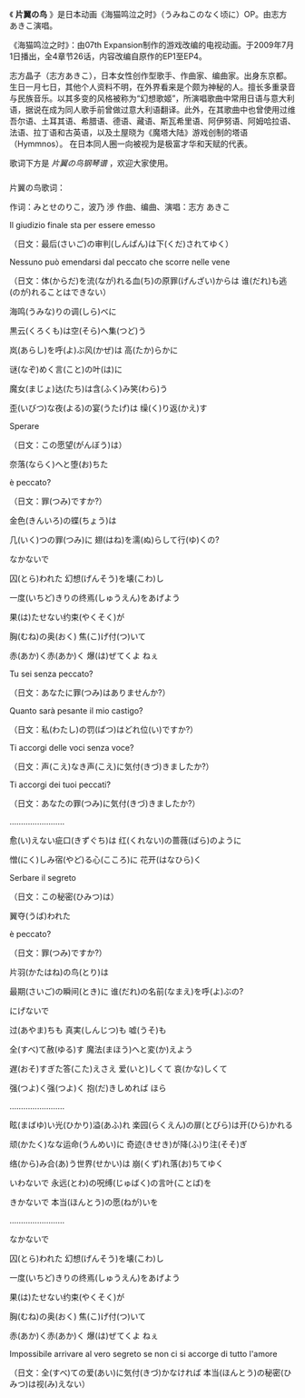 

《 **片翼の鸟** 》是日本动画《海猫鸣泣之时》（うみねこのなく顷に）OP。由志方 あきこ演唱。

  

《海猫鸣泣之时》：由07th Expansion制作的游戏改编的电视动画。于2009年7月1日播出，全4章节26话，内容改编自原作的EP1至EP4。

  

志方晶子（志方あきこ），日本女性创作型歌手、作曲家、编曲家。出身东京都。生日一月七日，其他个人资料不明，在外界看来是个颇为神秘的人。擅长多重录音与民族音乐。以其多变的风格被称为“幻想歌姬”，所演唱歌曲中常用日语与意大利语，据说在成为同人歌手前曾做过意大利语翻译。此外，在其歌曲中也曾使用过维吾尔语、土耳其语、希腊语、德语、藏语、斯瓦希里语、阿伊努语、阿姆哈拉语、法语、拉丁语和古英语，以及土屋晓为《魔塔大陆》游戏创制的塔语（Hymmnos）。
在日本同人圈一向被视为是极富才华和天赋的代表。

  

歌词下方是 _片翼の鸟钢琴谱_ ，欢迎大家使用。

###  
片翼の鸟歌词：

作词：みとせのりこ，波乃 渉 作曲、编曲、演唱：志方 あきこ  
  

  
Il giudizio finale sta per essere emesso

（日文：最后(さいご)の审判(しんぱん)は下(くだ)されてゆく）

Nessuno può emendarsi dal peccato che scorre nelle vene

（日文：体(からだ)を流(なが)れる血(ち)の原罪(げんざい)からは 谁(だれ)も逃(のが)れることはできない）

海鸣(うみな)りの调(しら)べに

黒云(くろくも)は空(そら)へ集(つど)う

岚(あらし)を呼(よ)ぶ风(かぜ)は 高(たか)らかに

谜(なぞ)めく言(こと)の叶(は)に

魔女(まじょ)达(たち)は含(ふく)み笑(わら)う

歪(いびつ)な夜(よる)の宴(うたげ)は 缲(く)り返(かえ)す

Sperare

（日文：この愿望(がんぼう)は）

奈落(ならく)へと堕(お)ちた

è peccato?

（日文：罪(つみ)ですか?）

金色(きんいろ)の蝶(ちょう)は

几(いく)つの罪(つみ)に 翅(はね)を濡(ぬ)らして行(ゆ)くの?

なかないで

囚(とら)われた 幻想(げんそう)を壊(こわ)し

一度(いちど)きりの终焉(しゅうえん)をあげよう

果(は)たせない约束(やくそく)が

胸(むね)の奥(おく) 焦(こ)げ付(つ)いて

赤(あか)く赤(あか)く 爆(は)ぜてくよ ねぇ

Tu sei senza peccato?

（日文：あなたに罪(つみ)はありませんか?）

Quanto sarà pesante il mio castigo?

（日文：私(わたし)の罚(ばつ)はどれ位(い)ですか?）

Ti accorgi delle voci senza voce?

（日文：声(こえ)なき声(こえ)に気付(きづ)きましたか?）

Ti accorgi dei tuoi peccati?

（日文：あなたの罪(つみ)に気付(きづ)きましたか?）

……………………

愈(い)えない疵口(きずぐち)は 红(くれない)の蔷薇(ばら)のように

憎(にく)しみ宿(やど)る心(こころ)に 花开(はなひら)く

Serbare il segreto

（日文：この秘密(ひみつ)は）

翼夺(うば)われた

è peccato?

（日文：罪(つみ)ですか?）

片羽(かたはね)の鸟(とり)は

最期(さいご)の瞬间(とき)に 谁(だれ)の名前(なまえ)を呼(よ)ぶの?

にげないで

过(あやま)ちも 真実(しんじつ)も 嘘(うそ)も

全(すべ)て赦(ゆる)す 魔法(まほう)へと変(か)えよう

遅(おそ)すぎた答(こた)えさえ 爱(いと)しくて 哀(かな)しくて

强(つよ)く强(つよ)く 抱(だ)きしめれば ほら

……………………

眩(まばゆ)い光(ひかり)溢(あふ)れ 楽园(らくえん)の扉(とびら)は开(ひら)かれる

顽(かたく)なな运命(うんめい)に 奇迹(きせき)が降(ふ)り注(そそ)ぎ

络(から)み合(あ)う世界(せかい)は 崩(くず)れ落(お)ちてゆく

いわないで 永远(とわ)の呪缚(じゅばく)の言叶(ことば)を

きかないで 本当(ほんとう)の愿(ねが)いを

……………………

なかないで

囚(とら)われた 幻想(げんそう)を壊(こわ)し

一度(いちど)きりの终焉(しゅうえん)をあげよう

果(は)たせない约束(やくそく)が

胸(むね)の奥(おく) 焦(こ)げ付(つ)いて

赤(あか)く赤(あか)く 爆(は)ぜてくよ ねぇ

Impossibile arrivare al vero segreto se non ci si accorge di tutto l'amore

（日文：全(すべ)ての爱(あい)に気付(きづ)かなければ 本当(ほんとう)の秘密(ひみつ)は视(み)えない）

  
  

